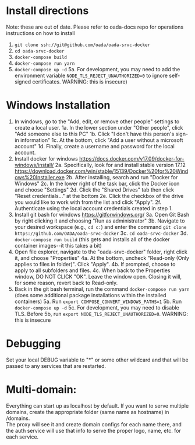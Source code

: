 # Install directions

Note: these are out of date. Please refer to oada-docs repo for operations instructions on how to install

1. `git clone ssh://git@github.com/oada/oada-srvc-docker`
2. `cd oada-srvc-docker`
3. `docker-compose build`
4. `docker-compose run yarn`
5. `docker-compose up -d`
   5a. For development, you may need to add the environment variable `NODE_TLS_REJECT_UNAUTHORIZED=0` to ignore self-signed certificates. WARNING: this is insecure)

# Windows Installation

1. In windows, go to the "Add, edit, or remove other people" settings to create a local user.
   1a. In the lower section under "Other people", click "Add someone else to this PC"
   1b. Click "I don't have this person's sign-in information"
   1c. At the bottom, click "Add a user without a microsoft account"
   1d. Finally, create a username and password for the local account.
2. Install docker for windows https://docs.docker.com/v17.09/docker-for-windows/install/
   2a. Specifically, look for and install stable version 17.12 https://download.docker.com/win/stable/15139/Docker%20for%20Windows%20Installer.exe
   2b. After installing, search and run "Docker for Windows"
   2c. In the lower right of the task bar, click the Docker icon and choose "Settings"
   2d. Click the "Shared Drives" tab then click "Reset credentials..." at the bottom
   2e. Click the checkbox of the drive you would like to work with from the list and click "Apply".
   2f. Authenticate using the local account credentials created in step 1.
3. Install git bash for windows https://gitforwindows.org/
   3a. Open Git Bash by right clicking it and choosing "Run as administrator"
   3b. Navigate to your desired workspace (e.g., `cd c:`) and enter the command `git clone https://github.com/OADA/oada-srvc-docker`
   3c. `cd oada-srvc-docker`
   3d. `docker-compose run build` (this gets and installs all of the docker container images--it this takes a bit)
4. Open file explorer, navigate to the "oada-srvc-docker" folder, right click it, and choose "Properties"
   4a. At the bottom, uncheck "Read-only (Only applies to files in folder)". Click "Apply".
   4b. If prompted, choose to apply to all subfolders and files.
   4c. When back to the Properties window, DO NOT CLICK "OK". Leave the window open. Closing it will, for some reason, revert back to Read-only.
5. Back in the git bash terminal, run the command `docker-compose run yarn` (does some additional package installations within the installed containers)
   5a. Run `export COMPOSE_CONVERT_WINDOWS_PATHS=1`
   5b. Run `docker-compose up -d`
   5c. For development, you may need to disable TLS. Before 5b, run `export NODE_TLS_REJECT_UNAUTHORIZED=0`. WARNING: this is insecure

# Debugging

Set your local DEBUG variable to "\*" or some other wildcard and
that will be passed to any services that are restarted.

# Multi-domain:

Everything can start up as localhost by default. If you want to serve multiple
domains, create the appropriate folder (same name as hostname) in /domains.  
The proxy will see it and create domain configs for each name there, and the
auth service will use that info to serve the proper logo, name, etc. for each
service.
